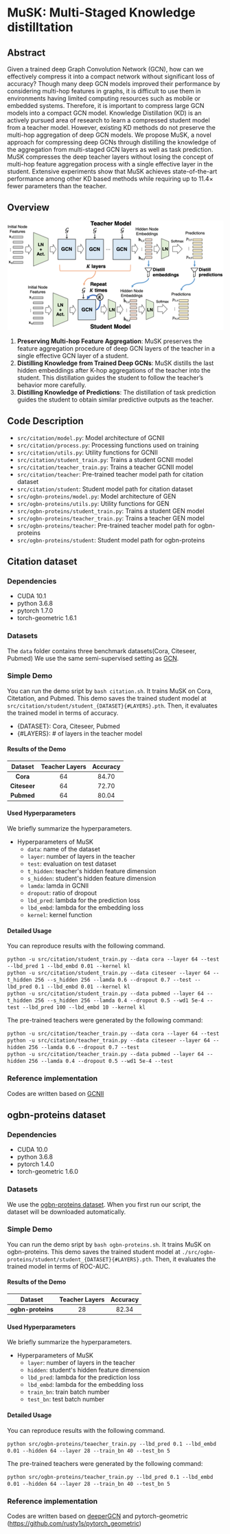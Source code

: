 # MuSK: Multi-Staged Knowledge distilltation

## Abstract
Given a trained deep Graph Convolution Network (GCN), how can we effectively compress it into a compact network without significant loss of accuracy? Though many deep GCN models improved their performance by considering multi-hop features in graphs, it is difficult to use them in environments having limited computing resources such as mobile or embedded systems. Therefore, it is important to compress large GCN models into a compact GCN model. Knowledge Distillation (KD) is an actively pursued area of research to learn a compressed student model from a teacher model. However, existing KD methods do not preserve the multi-hop aggregation of deep GCN models.
We propose MuSK, a novel approach for compressing deep GCNs through distilling the knowledge of the aggregation from multi-staged GCN layers as well as task prediction. MuSK compresses the deep teacher layers without losing the concept of multi-hop feature aggregation process with a single effective layer in the student. Extensive experiments show that MuSK achieves state-of-the-art performance among other KD based methods while requiring up to 11.4× fewer parameters than the teacher.

## Overview
![overview](./src/framework.jpg)
1. **Preserving Multi-hop Feature Aggregation**: MuSK preserves the feature aggregation procedure of deep GCN layers of the teacher in a single effective GCN layer of a student.
2. **Distilling Knowledge from Trained Deep GCNs**: MuSK distills the last hidden embeddings after K-hop aggregations of the teacher into the student. This distillation guides the student to follow the teacher’s behavior more carefully.
3. **Distilling Knowledge of Predictions**: The distillation of task prediction guides the student to obtain similar predictive outputs as the teacher.

## Code Description
- `src/citation/model.py`: Model architecture of GCNII
- `src/citation/process.py`: Processing functions used on training
- `src/citation/utils.py`: Utility functions for GCNII
- `src/citation/student_train.py`: Trains a student GCNII model
- `src/citation/teacher_train.py`: Trains a teacher GCNII model
- `src/citation/teacher`: Pre-trained teacher model path for citation dataset
- `src/citation/student`: Student model path for citation dataset
- `src/ogbn-proteins/model.py`: Model architecture of GEN
- `src/ogbn-proteins/utils.py`: Utility functions for GEN
- `src/ogbn-proteins/student_train.py`: Trains a student GEN model
- `src/ogbn-proteins/teacher_train.py`: Trains a teacher GEN model
- `src/ogbn-proteins/teacher`: Pre-trained teacher model path for ogbn-proteins
- `src/ogbn-proteins/student`: Student model path for ogbn-proteins


## Citation dataset

### Dependencies
- CUDA 10.1
- python 3.6.8
- pytorch 1.7.0
- torch-geometric 1.6.1

### Datasets
The `data` folder contains three benchmark datasets(Cora, Citeseer, Pubmed)
We use the same semi-supervised setting as [GCN](https://github.com/tkipf/gcn).

### Simple Demo
You can run the demo sript by `bash citation.sh`.
It trains MuSK on Cora, Citetation, and Pubmed.
This demo saves the trained student model at `src/citation/student/student_{DATASET}{#LAYERS}.pth`.
Then, it evaluates the trained model in terms of accuracy. 
- {DATASET}: Cora, Citeseer, Pubmed
- {#LAYERS}: # of layers in the teacher model

#### Results of the Demo
| **Dataset**      |   **Teacher Layers** |   **Accuracy** | 
|:--------------:    |:------:    |:------:    |
| **Cora**    | 64     | 84.70     |
| **Citeseer**   | 64     | 72.70     |
| **Pubmed**         | 64     | 80.04     |

#### Used Hyperparameters 
We briefly summarize the hyperparameters.

* Hyperparameters of MuSK
    - `data`: name of the dataset
    - `layer`: number of layers in the teacher
    - `test`: evaluation on test dataset
    - `t_hidden`: teacher's hidden feature dimension
    - `s_hidden`: student's hidden feature dimension
    - `lamda`: lamda in GCNII
    - `dropout`: ratio of dropout
    - `lbd_pred`: lambda for the prediction loss
    - `lbd_embd`: lambda for the embedding loss
    - `kernel`: kernel function

#### Detailed Usage
You can reproduce results with the following command.
```shell
python -u src/citation/student_train.py --data cora --layer 64 --test --lbd_pred 1 --lbd_embd 0.01 --kernel kl
python -u src/citation/student_train.py --data citeseer --layer 64 --t_hidden 256 --s_hidden 256 --lamda 0.6 --dropout 0.7 --test --lbd_pred 0.1 --lbd_embd 0.01 --kernel kl
python -u src/citation/student_train.py --data pubmed --layer 64 --t_hidden 256 --s_hidden 256 --lamda 0.4 --dropout 0.5 --wd1 5e-4 --test --lbd_pred 100 --lbd_embd 10 --kernel kl
```

The pre-trained teachers were generated by the following command:
```shell
python -u src/citation/teacher_train.py --data cora --layer 64 --test
python -u src/citation/teacher_train.py --data citeseer --layer 64 --hidden 256 --lamda 0.6 --dropout 0.7 --test
python -u src/citation/teacher_train.py --data pubmed --layer 64 --hidden 256 --lamda 0.4 --dropout 0.5 --wd1 5e-4 --test
```

### Reference implementation
Codes are written based on [GCNII](https://github.com/chennnM/GCNII)



## ogbn-proteins dataset

### Dependencies
- CUDA 10.0
- python 3.6.8
- pytorch 1.4.0
- torch-geometric 1.6.0

### Datasets
We use the [ogbn-proteins dataset](https://ogb.stanford.edu/docs/nodeprop/).
When you first run our script, the dataset will be downloaded automatically.

### Simple Demo
You can run the demo sript by `bash ogbn-proteins.sh`.
It trains MuSK on ogbn-proteins.
This demo saves the trained student model at `./src/ogbn-proteins/student/student_{DATASET}{#LAYERS}.pth`.
Then, it evaluates the trained model in terms of ROC-AUC. 

#### Results of the Demo
| **Dataset**      |   **Teacher Layers** |  **Accuracy** | 
|:--------------:    |:--------------:   | :------------:    |
| **ogbn-proteins**    | 28     | 82.34     |

#### Used Hyperparameters 
We briefly summarize the hyperparameters.

* Hyperparameters of MuSK
    - `layer`: number of layers in the teacher
    - `hidden`: student's hidden feature dimension
    - `lbd_pred`: lambda for the prediction loss
    - `lbd_embd`: lambda for the embedding loss
    - `train_bn`: train batch number
    - `test_bn`: test batch number

#### Detailed Usage
You can reproduce results with the following command.
```shell
python src/ogbn-proteins/teaecher_train.py --lbd_pred 0.1 --lbd_embd 0.01 --hidden 64 --layer 28 --train_bn 40 --test_bn 5
```

The pre-trained teachers were generated by the following command:
```shell
python src/ogbn-proteins/teacher_train.py --lbd_pred 0.1 --lbd_embd 0.01 --hidden 64 --layer 28 --train_bn 40 --test_bn 5
```


### Reference implementation
Codes are written based on [deeperGCN](https://github.com/lightaime/deep_gcns_torch) and pytorch-geometric (https://github.com/rusty1s/pytorch_geometric)
